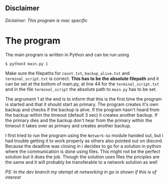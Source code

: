 ## Disclaimer
*Diclaimer: This program is mac specific*

# The program
The main program is written in Python and can be run using
```
$ python3 main.py 1
```
Make sure the filepaths for `count.txt`, `backup_alive.txt` and `terminal_script.txt` is correct. __This has to be the absolute filepath__ and it can be set at the bottom of main.py, at line 44 for the `terminal_script.txt` and in the file `terminal_script` the absolute path to `main.py` has to be set.

The argrument 1 at the end is to inform that this is the first time the program is started and that it should start as primary. The program creates it's own backup and checks if the backup is alive. If the program hasn't heard from the backup within the timeout (default 3 sec) it creates another backup. If the primary dies and the backup don't hear from the primary within the timeout it takes over as primary and creates another backup.

I first tried to run the program using the `Network-Go` module handed out, but i had trouble getting it to work properly as others also pointed out on discord. Because the deadline was closing in i decides to go for a solution in python where the communication is done using files. This might not be the perfect solution but it does the job. Though the solution uses files the priciples are the same and it will probably be transferable to a network solution as well

_PS: In the dev branch my atempt at networking in go is shown if this is of interest_